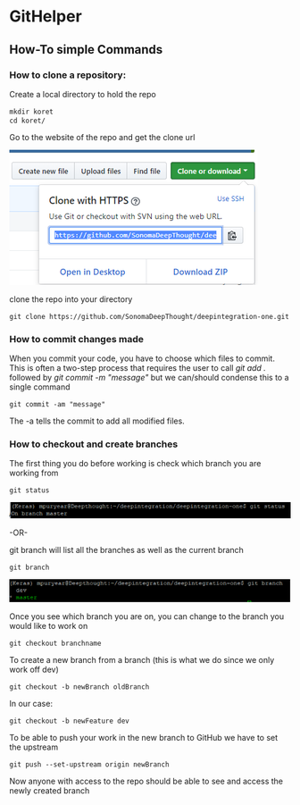 # GitHelper

## How-To simple Commands

### How to clone a repository:

Create a local directory to hold the repo
```
mkdir koret
cd koret/
```

Go to the website of the repo and get the clone url

![img missing](GitClone.PNG)

clone the repo into your directory
```
git clone https://github.com/SonomaDeepThought/deepintegration-one.git
```

### How to commit changes made

When you commit your code, you have to choose which files to commit. This is often a two-step process that requires the user to call _git add ._ followed by _git commit -m "message"_ but we can/should condense this to a single command
```shell
git commit -am "message"
```
The -a tells the commit to add all modified files. 


### How to checkout and create branches

The first thing you do before working is check which branch you are working from
```
git status
```
![img missing](GitStatus.PNG)


-OR-

git branch will list all the branches as well as the current branch
```
git branch
```

![img_missing](GitBranch.PNG)


Once you see which branch you are on, you can change to the branch you would like to work on
```
git checkout branchname
```

To create a new branch from a branch (this is what we do since we only work off dev)
```
git checkout -b newBranch oldBranch
```
In our case:
```
git checkout -b newFeature dev
```

To be able to push your work in the new branch to GitHub we have to set the upstream
```
git push --set-upstream origin newBranch
```
Now anyone with access to the repo should be able to see and access the newly created branch


